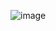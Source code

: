 ​![image](https://github.com/ridwanulhoquejr/leetcode-accepted-solutions/assets/52696988/8dd36f8f-a49f-4f57-86c0-8b50108f73b8)
